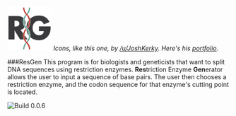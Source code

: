 <a href="https://www.behance.net/JKDesignCo"><img src="https://raw.githubusercontent.com/apizzimenti/ResGen/master/Images/Small.png" title="Icons by /u/JoshKerky. 
Click The image for a portfolio or more info." width="100"/></a>
*Icons, like this one, by [/u/JoshKerky](https://reddit.com/u/JoshKerky). Here's his [portfolio](https://www.behance.net/JKDesignCo).*

###ResGen
This program is for biologists and geneticists that want to split DNA sequences using restriction enzymes. **Res**triction Enzyme **Gen**erator
allows the user to input a sequence of base pairs. The user then chooses a restriction enzyme, and the codon sequence for that enzyme's cutting point
is located.

![Build 0.0.6](https://dl.dropbox.com/s/xrxll7sxpftsx20/Build%200.0.6.png?dl=0)